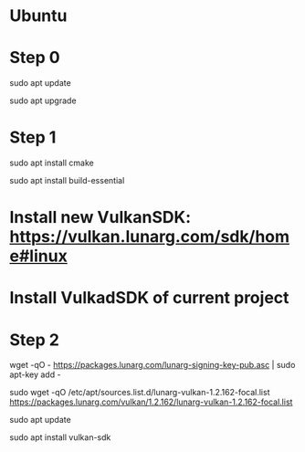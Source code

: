 # Ubuntu 
# Step 0
sudo apt update

sudo apt upgrade


# Step 1
sudo apt install cmake

sudo apt install build-essential

# Install new VulkanSDK: https://vulkan.lunarg.com/sdk/home#linux 

# Install VulkadSDK of current project
# Step 2
wget -qO - https://packages.lunarg.com/lunarg-signing-key-pub.asc | sudo apt-key add -

sudo wget -qO /etc/apt/sources.list.d/lunarg-vulkan-1.2.162-focal.list https://packages.lunarg.com/vulkan/1.2.162/lunarg-vulkan-1.2.162-focal.list

sudo apt update

sudo apt install vulkan-sdk
